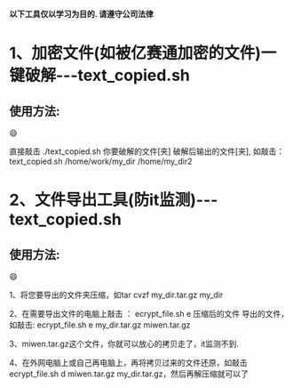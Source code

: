 **以下工具仅以学习为目的. 请遵守公司法律** 

# 1、加密文件(如被亿赛通加密的文件)一键破解---text_copied.sh

## 使用方法:

:smile:

直接敲击 ./text_copied.sh  你要破解的文件[夹]  破解后输出的文件[夹], 如敲击：text_copied.sh /home/work/my_dir /home/my_dir2

# 2、文件导出工具(防it监测)---text_copied.sh

## 使用方法:

:smile:

1、将您要导出的文件夹压缩，如tar cvzf my_dir.tar.gz my_dir

2、在需要导出文件的电脑上敲击 ： ecrypt_file.sh e 压缩后的文件 导出的文件， 如敲击: ecrypt_file.sh e my_dir.tar.gz miwen.tar.gz

3、miwen.tar.gz这个文件，你就可以放心的拷贝走了，it监测不到.

4、在外网电脑上或自己再电脑上，再将拷贝过来的文件还原，如敲击ecrypt_file.sh d miwen.tar.gz my_dir.tar.gz，然后再解压缩就可以了






